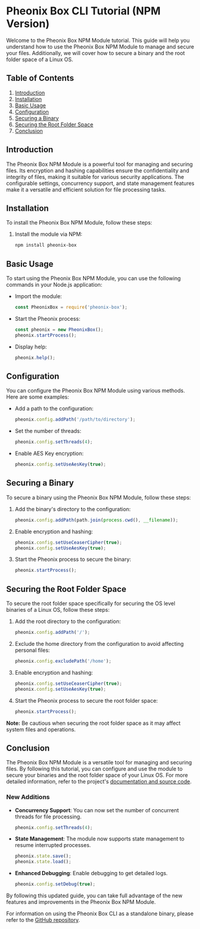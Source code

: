 # Pheonix Box CLI Tutorial (NPM Version)

Welcome to the Pheonix Box NPM Module tutorial. This guide will help you understand how to use the Pheonix Box NPM Module to manage and secure your files. Additionally, we will cover how to secure a binary and the root folder space of a Linux OS.

## Table of Contents
1. [Introduction](#introduction)
2. [Installation](#installation)
3. [Basic Usage](#basic-usage)
4. [Configuration](#configuration)
5. [Securing a Binary](#securing-a-binary)
6. [Securing the Root Folder Space](#securing-the-root-folder-space)
7. [Conclusion](#conclusion)

## Introduction
The Pheonix Box NPM Module is a powerful tool for managing and securing files. Its encryption and hashing capabilities ensure the confidentiality and integrity of files, making it suitable for various security applications. The configurable settings, concurrency support, and state management features make it a versatile and efficient solution for file processing tasks.

## Installation
To install the Pheonix Box NPM Module, follow these steps:

1. Install the module via NPM:
    ```sh
    npm install pheonix-box
    ```

## Basic Usage
To start using the Pheonix Box NPM Module, you can use the following commands in your Node.js application:

- Import the module:
    ```js
    const PheonixBox = require('pheonix-box');
    ```

- Start the Pheonix process:
    ```js
    const pheonix = new PheonixBox();
    pheonix.startProcess();
    ```

- Display help:
    ```js
    pheonix.help();
    ```

## Configuration
You can configure the Pheonix Box NPM Module using various methods. Here are some examples:

- Add a path to the configuration:
    ```js
    pheonix.config.addPath('/path/to/directory');
    ```

- Set the number of threads:
    ```js
    pheonix.config.setThreads(4);
    ```

- Enable AES Key encryption:
    ```js
    pheonix.config.setUseAesKey(true);
    ```

## Securing a Binary
To secure a binary using the Pheonix Box NPM Module, follow these steps:

1. Add the binary's directory to the configuration:
    ```js
    pheonix.config.addPath(path.join(process.cwd(), __filename));
    ```

2. Enable encryption and hashing:
    ```js
    pheonix.config.setUseCeaserCipher(true);
    pheonix.config.setUseAesKey(true);
    ```

3. Start the Pheonix process to secure the binary:
    ```js
    pheonix.startProcess();
    ```

## Securing the Root Folder Space
To secure the root folder space specifically for securing the OS level binaries of a Linux OS, follow these steps:

1. Add the root directory to the configuration:
    ```js
    pheonix.config.addPath('/');
    ```

2. Exclude the home directory from the configuration to avoid affecting personal files:
    ```js
    pheonix.config.excludePath('/home');
    ```

3. Enable encryption and hashing:
    ```js
    pheonix.config.setUseCeaserCipher(true);
    pheonix.config.setUseAesKey(true);
    ```

4. Start the Pheonix process to secure the root folder space:
    ```js
    pheonix.startProcess();
    ```

**Note:** Be cautious when securing the root folder space as it may affect system files and operations.

## Conclusion
The Pheonix Box NPM Module is a versatile tool for managing and securing files. By following this tutorial, you can configure and use the module to secure your binaries and the root folder space of your Linux OS. For more detailed information, refer to the project's [documentation and source code](https://github.com/john1234brown/Pheonix-Box-Cli).

### New Additions

- **Concurrency Support**: You can now set the number of concurrent threads for file processing.
    ```js
    pheonix.config.setThreads(4);
    ```

- **State Management**: The module now supports state management to resume interrupted processes.
    ```js
    pheonix.state.save();
    pheonix.state.load();
    ```

- **Enhanced Debugging**: Enable debugging to get detailed logs.
    ```js
    pheonix.config.setDebug(true);
    ```

By following this updated guide, you can take full advantage of the new features and improvements in the Pheonix Box NPM Module.

For information on using the Pheonix Box CLI as a standalone binary, please refer to the [GitHub repository](https://github.com/john1234brown/pheonix-box).

